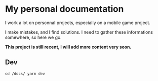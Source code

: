 # My personal documentation

I work a lot on personnal projects, especially on a mobile game project.

I make mistakes, and I find solutions. I need to gather these informations somewhere, so here we go.

**This project is still recent, I will add more content very soon.**

## Dev

``
cd /docs/
yarn dev
``
